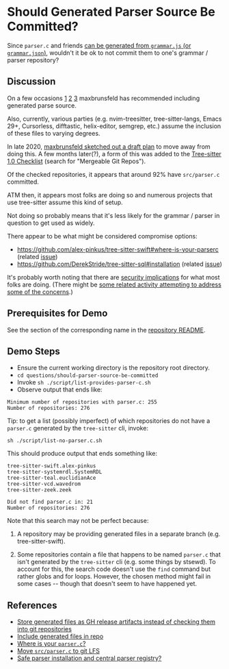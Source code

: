 # Should Generated Parser Source Be Committed?

Since `parser.c` and friends [can be generated from `grammar.js` (or
`grammar.json`)](../generate-subcommand-files/README.md), wouldn't it
be ok to not commit them to one's grammar / parser repository?

## Discussion

On a few occasions
[1](https://github.com/tree-sitter/tree-sitter/issues/240#issuecomment-442184073)
[2](https://github.com/tree-sitter/tree-sitter-julia/pull/14#issuecomment-689143890)
[3](https://github.com/tree-sitter/tree-sitter/issues/447#issuecomment-533303827)
maxbrunsfeld has recommended including generated parse source.

Also, currently, various parties (e.g. nvim-treesitter,
tree-sitter-langs, Emacs 29+, Cursorless, difftastic, helix-editor,
semgrep, etc.) assume the inclusion of these files to varying degrees.

In late 2020, [maxbrunsfeld sketched out a draft
plan](https://github.com/tree-sitter/tree-sitter/issues/730#issuecomment-736018228)
to move away from doing this.  A few months later(?), a form of this
was added to the [Tree-sitter 1.0
Checklist](https://github.com/tree-sitter/tree-sitter/issues/930)
(search for "Mergeable Git Repos").

Of the checked repositories, it appears that around 92% have
`src/parser.c` committed.

ATM then, it appears most folks are doing so and numerous projects
that use tree-sitter assume this kind of setup.

Not doing so probably means that it's less likely for the grammar /
parser in question to get used as widely.

There appear to be what might be considered compromise options:

* https://github.com/alex-pinkus/tree-sitter-swift#where-is-your-parserc
  (related
  [issue](https://github.com/alex-pinkus/tree-sitter-swift/issues/149))
* https://github.com/DerekStride/tree-sitter-sql#installation (related
  [issue](https://github.com/DerekStride/tree-sitter-sql/issues/76))

It's probably worth noting that there are [security
implications](https://github.com/tree-sitter/tree-sitter/issues/1641)
for what most folks are doing.  (There might be [some related activity
attempting to address some of the
concerns](https://github.com/nvim-treesitter/nvim-treesitter/issues/4425#issuecomment-1452507887).)

## Prerequisites for Demo

See the section of the corresponding name in the [repository
README](../../README.md).

## Demo Steps

* Ensure the current working directory is the repository root directory.
* `cd questions/should-parser-source-be-committed`
* Invoke `sh ./script/list-provides-parser-c.sh`
* Observe output that ends like:

```
Minimum number of repositories with parser.c: 255
Number of repositories: 276
```

Tip: to get a list (possibly imperfect) of which repositories do not
have a `parser.c` generated by the `tree-sitter` cli, invoke:

```
sh ./script/list-no-parser.c.sh
```

This should produce output that ends something like:

```
tree-sitter-swift.alex-pinkus
tree-sitter-systemrdl.SystemRDL
tree-sitter-teal.euclidianAce
tree-sitter-vcd.wavedrom
tree-sitter-zeek.zeek

Did not find parser.c in: 21
Number of repositories: 276
```

Note that this search may not be perfect because:

1. A repository may be providing generated files in a separate branch
   (e.g. tree-sitter-swift).

2. Some repositories contain a file that happens to be named
   `parser.c` that isn't generated by the `tree-sitter` cli (e.g. some
   things by stsewd).  To account for this, the search code doesn't
   use the `find` command but rather globs and for loops.  However,
   the chosen method might fail in some cases -- though that doesn't
   seem to have happened yet.

## References

* [Store generated files as GH release artifacts instead of checking
  them into git
  repositories](https://github.com/tree-sitter/tree-sitter/issues/730)
* [Include generated files in
  repo](https://github.com/alex-pinkus/tree-sitter-swift/issues/149)
* [Where is your
  `parser.c`?](https://github.com/alex-pinkus/tree-sitter-swift#where-is-your-parserc)
* [Move `src/parser.c` to git
  LFS](https://github.com/tree-sitter/tree-sitter-c-sharp/issues/273)
* [Safe parser installation and central parser
  registry?](https://github.com/tree-sitter/tree-sitter/issues/1641)
